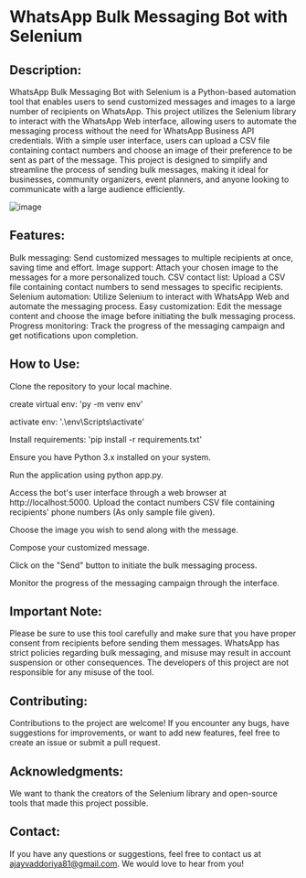 # WhatsApp Bulk Messaging Bot with Selenium

## Description:

WhatsApp Bulk Messaging Bot with Selenium is a Python-based automation tool that enables users to send customized messages and images to a large number of recipients on WhatsApp. This project utilizes the Selenium library to interact with the WhatsApp Web interface, allowing users to automate the messaging process without the need for WhatsApp Business API credentials.
With a simple user interface, users can upload a CSV file containing contact numbers and choose an image of their preference to be sent as part of the message. This project is designed to simplify and streamline the process of sending bulk messages, making it ideal for businesses, community organizers, event planners, and anyone looking to communicate with a large audience efficiently.

![image](https://github.com/Ajay-Vaddoriya/whatsapp_automation/assets/107237689/84f219d0-976a-4b31-badc-e401d1b6c054)


## Features:

Bulk messaging: Send customized messages to multiple recipients at once, saving time and effort.
Image support: Attach your chosen image to the messages for a more personalized touch.
CSV contact list: Upload a CSV file containing contact numbers to send messages to specific recipients.
Selenium automation: Utilize Selenium to interact with WhatsApp Web and automate the messaging process.
Easy customization: Edit the message content and choose the image before initiating the bulk messaging process.
Progress monitoring: Track the progress of the messaging campaign and get notifications upon completion.

## How to Use:

Clone the repository to your local machine.

create virtual env: 'py -m venv env'

activate env: '.\env\Scripts\activate'

Install requirements: 'pip install -r requirements.txt'

Ensure you have Python 3.x installed on your system.

Run the application using python app.py.

Access the bot's user interface through a web browser at http://localhost:5000.
Upload the contact numbers CSV file containing recipients' phone numbers (As only sample file given).

Choose the image you wish to send along with the message.

Compose your customized message.

Click on the "Send" button to initiate the bulk messaging process.

Monitor the progress of the messaging campaign through the interface.

## Important Note:
Please be sure to use this tool carefully and make sure that you have proper consent from recipients before sending them messages. WhatsApp has strict policies regarding bulk messaging, and misuse may result in account suspension or other consequences. The developers of this project are not responsible for any misuse of the tool.

## Contributing:
Contributions to the project are welcome! If you encounter any bugs, have suggestions for improvements, or want to add new features, feel free to create an issue or submit a pull request.

## Acknowledgments:
We want to thank the creators of the Selenium library and open-source tools that made this project possible.

## Contact:
If you have any questions or suggestions, feel free to contact us at ajayvaddoriya81@gmail.com. We would love to hear from you!
